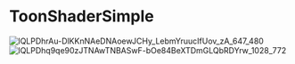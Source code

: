 # ToonShaderSimple

![lQLPDhrAu-DlKKnNAeDNAoewJCHy_LebmYruucIfUov_zA_647_480](https://user-images.githubusercontent.com/64120028/138044902-71011681-65b3-4359-b7c0-cd257e452f4f.png)
![lQLPDhq9qe90zJTNAwTNBASwF-bOe84BeXTDmGLQbRDYrw_1028_772](https://user-images.githubusercontent.com/64120028/138044927-88daee16-c88e-4a53-bab8-43bdaf1d2207.png)
